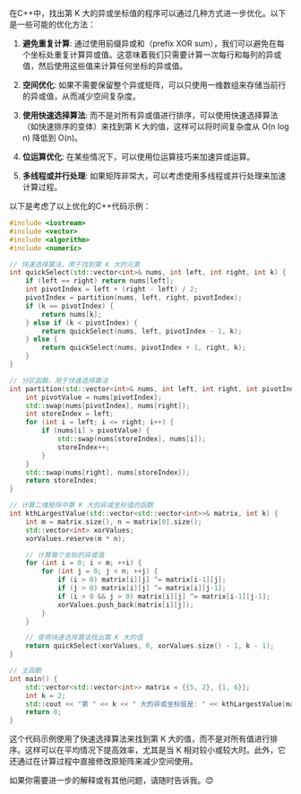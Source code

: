 在C++中，找出第 K 大的异或坐标值的程序可以通过几种方式进一步优化。以下是一些可能的优化方法：

1. **避免重复计算**:
   通过使用前缀异或和（prefix XOR
   sum），我们可以避免在每个坐标处重复计算异或值。这意味着我们只需要计算一次每行和每列的异或值，然后使用这些值来计算任何坐标的异或值。

2. **空间优化**:
   如果不需要保留整个异或矩阵，可以只使用一维数组来存储当前行的异或值，从而减少空间复杂度。

3. **使用快速选择算法**:
   而不是对所有异或值进行排序，可以使用快速选择算法（如快速排序的变体）来找到第
   K 大的值，这样可以将时间复杂度从 O(n log n) 降低到 O(n)。

4. **位运算优化**:
   在某些情况下，可以使用位运算技巧来加速异或运算。

5. **多线程或并行处理**:
   如果矩阵非常大，可以考虑使用多线程或并行处理来加速计算过程。

以下是考虑了以上优化的C++代码示例：

```cpp
#include <iostream>
#include <vector>
#include <algorithm>
#include <numeric>

// 快速选择算法，用于找到第 K 大的元素
int quickSelect(std::vector<int>& nums, int left, int right, int k) {
    if (left == right) return nums[left];
    int pivotIndex = left + (right - left) / 2;
    pivotIndex = partition(nums, left, right, pivotIndex);
    if (k == pivotIndex) {
        return nums[k];
    } else if (k < pivotIndex) {
        return quickSelect(nums, left, pivotIndex - 1, k);
    } else {
        return quickSelect(nums, pivotIndex + 1, right, k);
    }
}

// 分区函数，用于快速选择算法
int partition(std::vector<int>& nums, int left, int right, int pivotIndex) {
    int pivotValue = nums[pivotIndex];
    std::swap(nums[pivotIndex], nums[right]);
    int storeIndex = left;
    for (int i = left; i <= right; i++) {
        if (nums[i] > pivotValue) {
            std::swap(nums[storeIndex], nums[i]);
            storeIndex++;
        }
    }
    std::swap(nums[right], nums[storeIndex]);
    return storeIndex;
}

// 计算二维矩阵中第 K 大的异或坐标值的函数
int kthLargestValue(std::vector<std::vector<int>>& matrix, int k) {
    int m = matrix.size(), n = matrix[0].size();
    std::vector<int> xorValues;
    xorValues.reserve(m * n);

    // 计算每个坐标的异或值
    for (int i = 0; i < m; ++i) {
        for (int j = 0; j < n; ++j) {
            if (i > 0) matrix[i][j] ^= matrix[i-1][j];
            if (j > 0) matrix[i][j] ^= matrix[i][j-1];
            if (i > 0 && j > 0) matrix[i][j] ^= matrix[i-1][j-1];
            xorValues.push_back(matrix[i][j]);
        }
    }

    // 使用快速选择算法找出第 K 大的值
    return quickSelect(xorValues, 0, xorValues.size() - 1, k - 1);
}

// 主函数
int main() {
    std::vector<std::vector<int>> matrix = {{5, 2}, {1, 6}};
    int k = 2;
    std::cout << "第 " << k << " 大的异或坐标值是: " << kthLargestValue(matrix, k) << std::endl;
    return 0;
}
```

这个代码示例使用了快速选择算法来找到第 K
大的值，而不是对所有值进行排序。这样可以在平均情况下提高效率，尤其是当
K 相对较小或较大时。此外，它还通过在计算过程中直接修改原矩阵来减少空间使用。

如果你需要进一步的解释或有其他问题，请随时告诉我。😊

